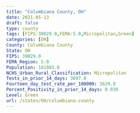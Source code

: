 ```yaml
---
title: "Columbiana County, OH"
date: 2021-05-13
draft: false
type: county
tags: [FIPS:39029.0,FEMA:5.0,Micropolitan,Green]
categories: [OH]
County: Columbiana County
State: OH
FIPS: 39029.0
FEMA_Region: 5.0
Population: 101883.0
NCHS_Urban_Rural_Classification: Micropolitan
Tests_in_prior_14_days: 3697.0
Fourteen_day_test_rate_per_100000: 3629.0
Percent_Positivity_in_prior_14_days: 0.039
Level: Green
url: /states/OH/columbiana-county
---
```



